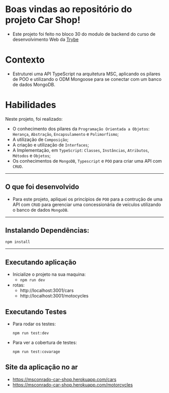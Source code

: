 # Boas vindas ao repositório do projeto Car Shop!

- Este projeto foi feito no bloco 30 do modulo de backend do curso de desenvolvimento Web da [Trybe](https://www.betrybe.com/)

# Contexto

- Estruturei uma API TypeScript na arquitetura MSC, aplicando os pilares de POO e utilizando o ODM Mongoose para se conectar com um banco de dados MongoDB.

# Habilidades

Neste projeto, foi realizado:

- O conhecimento dos pilares da `Programação Orientada a Objetos`: `Herança`, `Abstração`, `Encapsulamento` e `Polimorfismo`;
- A utilização de `Composição`;
- A criação e utilização de `Interfaces`;
- A Implementação, em `TypeScript`: `Classes`, `Instâncias`, `Atributos`, `Métodos` e `Objetos`;
- Os conhecimentos de `MongoDB`, `Typescript` e `POO` para criar uma API com `CRUD`.

---

## O que foi desenvolvido

- Para este projeto, apliquei os princípios de `POO` para a contrução de uma API com `CRUD` para gerenciar uma concessionária de veículos utilizando o banco de dados `MongoDB`.

---

## Instalando Dependências:

```
npm install
```

---

## Executando aplicação

- Inicialize o projeto na sua maquina:
  - `npm run dev`
- rotas:
  - http://localhost:3001/cars
  - http://localhost:3001/motocycles

## Executando Testes

- Para rodar os testes:

  `npm run test:dev`

- Para ver a cobertura de testes:

  `npm run test:covarage`

## Site da aplicação no ar

- https://msconrado-car-shop.herokuapp.com/cars
- https://msconrado-car-shop.herokuapp.com/motorcycles
